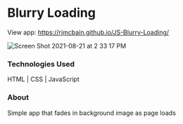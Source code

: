 # Blurry Loading

View app: https://rjmcbain.github.io/JS-Blurry-Loading/

![Screen Shot 2021-08-21 at 2 33 17 PM](https://user-images.githubusercontent.com/33466125/130335299-eb184e93-2b92-413b-82b7-5b3be68de254.png)

### Technologies Used

HTML  |  CSS  |  JavaScript

### About
Simple app that fades in background image as page loads

